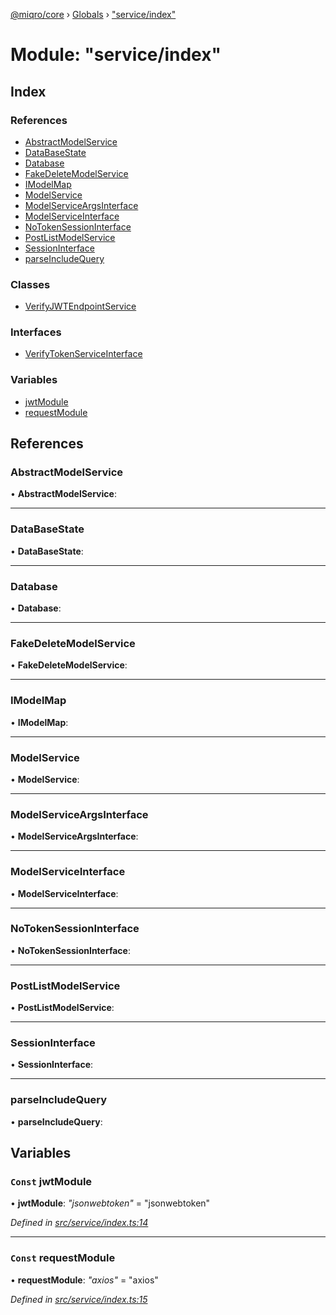 [@miqro/core](../README.md) › [Globals](../globals.md) › ["service/index"](_service_index_.md)

# Module: "service/index"

## Index

### References

* [AbstractModelService](_service_index_.md#abstractmodelservice)
* [DataBaseState](_service_index_.md#databasestate)
* [Database](_service_index_.md#database)
* [FakeDeleteModelService](_service_index_.md#fakedeletemodelservice)
* [IModelMap](_service_index_.md#imodelmap)
* [ModelService](_service_index_.md#modelservice)
* [ModelServiceArgsInterface](_service_index_.md#modelserviceargsinterface)
* [ModelServiceInterface](_service_index_.md#modelserviceinterface)
* [NoTokenSessionInterface](_service_index_.md#notokensessioninterface)
* [PostListModelService](_service_index_.md#postlistmodelservice)
* [SessionInterface](_service_index_.md#sessioninterface)
* [parseIncludeQuery](_service_index_.md#parseincludequery)

### Classes

* [VerifyJWTEndpointService](../classes/_service_index_.verifyjwtendpointservice.md)

### Interfaces

* [VerifyTokenServiceInterface](../interfaces/_service_index_.verifytokenserviceinterface.md)

### Variables

* [jwtModule](_service_index_.md#const-jwtmodule)
* [requestModule](_service_index_.md#const-requestmodule)

## References

###  AbstractModelService

• **AbstractModelService**:

___

###  DataBaseState

• **DataBaseState**:

___

###  Database

• **Database**:

___

###  FakeDeleteModelService

• **FakeDeleteModelService**:

___

###  IModelMap

• **IModelMap**:

___

###  ModelService

• **ModelService**:

___

###  ModelServiceArgsInterface

• **ModelServiceArgsInterface**:

___

###  ModelServiceInterface

• **ModelServiceInterface**:

___

###  NoTokenSessionInterface

• **NoTokenSessionInterface**:

___

###  PostListModelService

• **PostListModelService**:

___

###  SessionInterface

• **SessionInterface**:

___

###  parseIncludeQuery

• **parseIncludeQuery**:

## Variables

### `Const` jwtModule

• **jwtModule**: *"jsonwebtoken"* = "jsonwebtoken"

*Defined in [src/service/index.ts:14](https://github.com/claukers/miqro-core/blob/cc47cc5/src/service/index.ts#L14)*

___

### `Const` requestModule

• **requestModule**: *"axios"* = "axios"

*Defined in [src/service/index.ts:15](https://github.com/claukers/miqro-core/blob/cc47cc5/src/service/index.ts#L15)*
